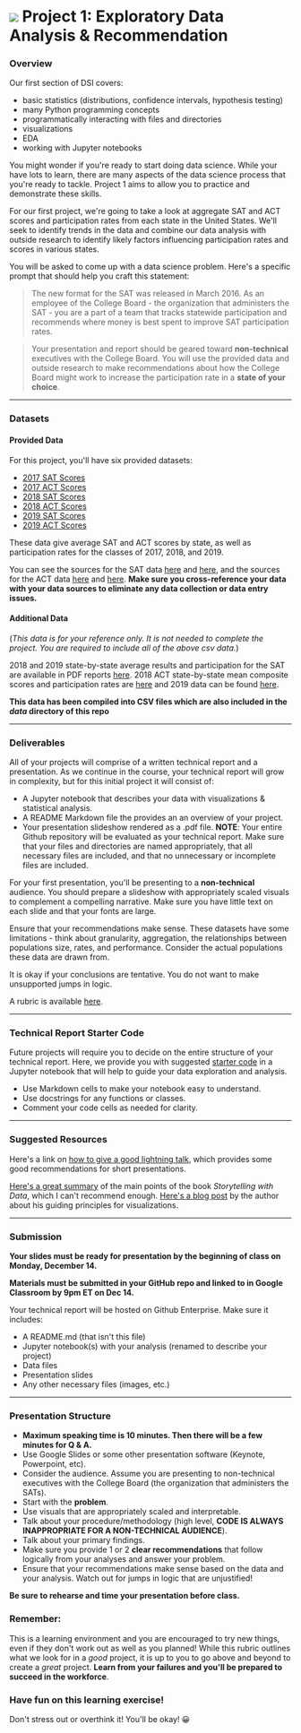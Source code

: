 # ![](https://ga-dash.s3.amazonaws.com/production/assets/logo-9f88ae6c9c3871690e33280fcf557f33.png) Project 1: Exploratory Data Analysis & Recommendation

### Overview

Our first section of DSI covers:
- basic statistics (distributions, confidence intervals, hypothesis testing)
- many Python programming concepts
- programmatically interacting with files and directories
- visualizations
- EDA
- working with Jupyter notebooks

You might wonder if you're ready to start doing data science. While your have lots to learn, there are many aspects of the data science process that you're ready to tackle. Project 1 aims to allow you to practice and demonstrate these skills.

For our first project, we're going to take a look at aggregate SAT and ACT scores and participation rates from each state in the United States. We'll seek to identify trends in the data and combine our data analysis with outside research to identify likely factors influencing participation rates and scores in various states.

You will be asked to come up with a data science problem. Here's a specific prompt that should help you craft this statement:
> The new format for the SAT was released in March 2016. As an employee of the College Board - the organization that administers the SAT - you are a part of a team that tracks statewide participation and recommends where money is best spent to improve SAT participation rates. 

>Your presentation and report should be geared toward **non-technical** executives with the College Board. You will use the provided data and outside research to make recommendations about how the College Board might work to increase the participation rate in a **state of your choice**.

---

### Datasets

#### Provided Data

For this project, you'll have six provided datasets:

- [2017 SAT Scores](./data/sat_2017.csv)
- [2017 ACT Scores](./data/act_2017.csv)
- [2018 SAT Scores](./data/sat_2018.csv)
- [2018 ACT Scores](./data/act_2018.csv)
- [2019 SAT Scores](./data/sat_2019.csv)
- [2019 ACT Scores](./data/act_2019.csv)

These data give average SAT and ACT scores by state, as well as participation rates for the classes of 2017, 2018, and 2019.

You can see the sources for the SAT data [here](https://blog.collegevine.com/here-are-the-average-sat-scores-by-state/) and [here](https://blog.prepscholar.com/average-sat-scores-by-state-most-recent), and the sources for the ACT data [here](https://blog.prepscholar.com/act-scores-by-state-averages-highs-and-lows) and [here](https://www.act.org/content/act/en/research/reports/act-publications/condition-of-college-and-career-readiness-2017.html). **Make sure you cross-reference your data with your data sources to eliminate any data collection or data entry issues.**

#### Additional Data
(_This data is for your reference only. It is not needed to complete the project. You are required to include all of the above csv data._)

2018 and 2019 state-by-state average results and participation for the SAT are available in PDF reports [here](https://reports.collegeboard.org/sat-suite-program-results/state-results). 2018 ACT state-by-state mean composite scores and participation rates are [here](http://www.act.org/content/dam/act/unsecured/documents/cccr2018/Average-Scores-by-State.pdf) and 2019 data can be found [here](https://www.act.org/content/dam/act/secured/documents/cccr-2019/Average-Scores-by-State.pdf).

**This data has been compiled into CSV files which are also included in the *data* directory of this repo**

---

### Deliverables

All of your projects will comprise of a written technical report and a presentation. As we continue in the course, your technical report will grow in complexity, but for this initial project it will consist of:
- A Jupyter notebook that describes your data with visualizations & statistical analysis.
- A README Markdown file the provides an an overview of your project.
- Your presentation slideshow rendered as a .pdf file.
**NOTE**: Your entire Github repository will be evaluated as your technical report. Make sure that your files and directories are named appropriately, that all necessary files are included, and that no unnecessary or incomplete files are included.

For your first presentation, you'll be presenting to a **non-technical** audience. You should prepare a slideshow with appropriately scaled visuals to complement a compelling narrative. Make sure you have little text on each slide and that your fonts are large.

Ensure that your recommendations make sense. These datasets have some limitations - think about granularity, aggregation, the relationships between populations size, rates, and performance. Consider the actual populations these data are drawn from.

It is okay if your conclusions are tentative. You do not want to make unsupported jumps in logic.

A rubric is available [here](./rubric).

---

### Technical Report Starter Code

Future projects will require you to decide on the entire structure of your technical report. Here, we provide you with suggested [starter code](./code/starter-code.ipynb) in a Jupyter notebook that will help to guide your data exploration and analysis. 

- Use Markdown cells to make your notebook easy to understand. 
- Use docstrings for any functions or classes.
- Comment your code cells as needed for clarity. 

---

### Suggested Resources

Here's a link on [how to give a good lightning talk](https://www.semrush.com/blog/16-ways-to-prepare-for-a-lightning-talk/), which provides some good recommendations for short presentations.

[Here's a great summary](https://towardsdatascience.com/storytelling-with-data-a-data-visualization-guide-for-business-professionals-97d50512b407) of the main points of the book _Storytelling with Data_, which I can't recommend enough. [Here's a blog post](http://www.storytellingwithdata.com/blog/2017/8/9/my-guiding-principles) by the author about his guiding principles for visualizations.

---

### Submission

**Your slides must be ready for presentation by the beginning of class on Monday, December 14.**

**Materials must be submitted in your GitHub repo and linked to in Google Classroom by 9pm ET on Dec 14.**

Your technical report will be hosted on Github Enterprise. Make sure it includes:

- A README.md (that isn't this file)
- Jupyter notebook(s) with your analysis (renamed to describe your project)
- Data files
- Presentation slides
- Any other necessary files (images, etc.)

---

### Presentation Structure

- **Maximum speaking time is 10 minutes. Then there will be a few minutes for Q & A.**
- Use Google Slides or some other presentation software (Keynote, Powerpoint, etc).
- Consider the audience. Assume you are presenting to non-technical executives with the College Board (the organization that administers the SATs).
- Start with the **problem**.
- Use visuals that are appropriately scaled and interpretable.
- Talk about your procedure/methodology (high level, **CODE IS ALWAYS INAPPROPRIATE FOR A NON-TECHNICAL AUDIENCE**).
- Talk about your primary findings.
- Make sure you provide 1 or 2 **clear recommendations** that follow logically from your analyses and answer your problem.
- Ensure that your recommendations make sense based on the data and your analysis. Watch out for jumps in logic that are unjustified!

**Be sure to rehearse and time your presentation before class.**


### Remember:

This is a learning environment and you are encouraged to try new things, even if they don't work out as well as you planned! While this rubric outlines what we look for in a _good_ project, it is up to you to go above and beyond to create a _great_ project. **Learn from your failures and you'll be prepared to succeed in the workforce**.


### Have fun on this learning exercise! 

Don't stress out or overthink it! You'll be okay! 😀